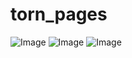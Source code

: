 # torn_pages

![Image](https://github.com/user-attachments/assets/c6a30ff4-6724-4102-9431-b7987647415a)
![Image](https://github.com/user-attachments/assets/51cfcf3c-46a1-4837-82f0-9e433929f298)
![Image](https://github.com/user-attachments/assets/209d94c7-5648-463e-8db8-54b628efef6a)
